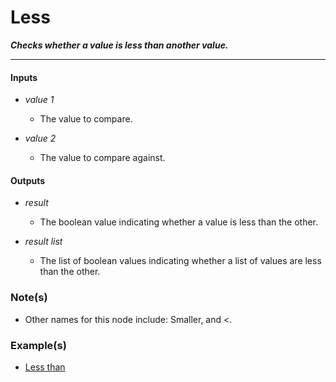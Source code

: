 # Less

**_Checks whether a value is less than another value._**

---


#### Inputs

* _value 1_

  * The value to compare.

* _value 2_

  * The value to compare against.


#### Outputs

* _result_

  * The boolean value indicating whether a value is less than the other.

* _result list_

  * The list of boolean values indicating whether a list of values are less than the other.


### Note(s)

* Other names for this node include: Smaller, and &lt;.


### Example(s)

* <a href="https://creator.trimble.com/graph?assetURI=whp:ce389e5e-f5bb-4ffd-b0a0-4136e0faabcf&version=latest" target="_blank">Less than</a>
